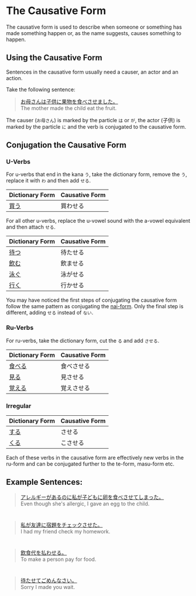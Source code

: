 # The Causative Form

The causative form is used to describe when someone or something has made something happen or, as the name suggests, causes something to happen.

## Using the Causative Form
Sentences in the causative form usually need a causer, an actor and an action. 

Take the following sentence:  

> [お母さんは子供に果物を食べさせました。]()    
> The mother made the child eat the fruit.

The causer (`お母さん`) is marked by the particle `は` or `が`, the actor (子供) is marked by the particle `に` and the verb is conjugated to the causative form.

## Conjugation the Causative Form

### U-Verbs
For u-verbs that end in the kana `う`, take the dictionary form, remove the `う`, replace it with `わ` and then add `せる`.

| Dictionary Form | Causative Form | 
|:--|:--|
|[買う]()|買わせる|

For all other u-verbs, replace the u-vowel sound with the a-vowel equivalent and then attach `せる`.

| Dictionary Form | Causative Form | 
|:--|:--|
|[待つ]()|待たせる|　
|[飲む]()|飲ませる|　
|[泳ぐ]()|泳がせる|
|[行く](1578850)|行かせる|  

You may have noticed the first steps of conjugating the causative form follow the same pattern as conjugating the [nai-form](shortformpresentnegative). Only the final step is different, adding `せる` instead of `ない`.

### Ru-Verbs
For ru-verbs, take the dictionary form, cut the `る` and add `させる`.

|Dictionary Form | Causative Form |
|:--|:--|
|[食べる]()|食べさせる|
|[見る]()|見させる|
|[覚える]()|覚えさせる|

### Irregular
|Dictionary Form | Causative Form |
|:--|:--|
|[する](1157170)|させる|
|[くる]()|こさせる|

Each of these verbs in the causative form are effectively new verbs in the ru-form and can be conjugated further to the te-form, masu-form etc. 

## Example Sentences:
> [アレルギーがあるのに私が子どもに卵を食べさせてしまった。]()   
> Even though she's allergic, I gave an egg to the child.

#

> [私が友達に宿題をチェックさせた。]()   
> I had my friend check my homework.

#

> [飲食代を払わせる。]()  
> To make a person pay for food.

#

> [待たせてごめんなさい。]()  
> Sorry I made you wait.


